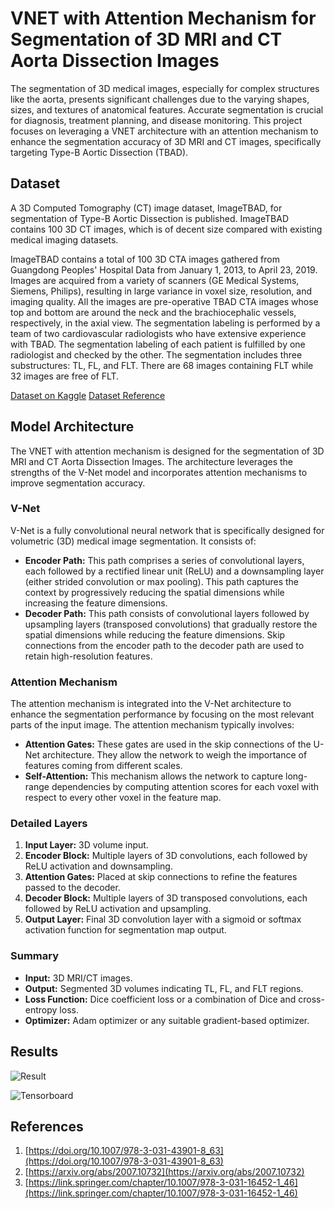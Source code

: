 # VNET with Attention Mechanism for Segmentation of 3D MRI and CT Aorta Dissection Images

The segmentation of 3D medical images, especially for complex structures like the aorta, presents significant challenges due to the varying shapes, sizes, and textures of anatomical features. Accurate segmentation is crucial for diagnosis, treatment planning, and disease monitoring. This project focuses on leveraging a VNET architecture with an attention mechanism to enhance the segmentation accuracy of 3D MRI and CT images, specifically targeting Type-B Aortic Dissection (TBAD).

## Dataset

A 3D Computed Tomography (CT) image dataset, ImageTBAD, for segmentation of Type-B Aortic Dissection is published. ImageTBAD contains 100 3D CT images, which is of decent size compared with existing medical imaging datasets.

ImageTBAD contains a total of 100 3D CTA images gathered from Guangdong Peoples' Hospital Data from January 1, 2013, to April 23, 2019. Images are acquired from a variety of scanners (GE Medical Systems, Siemens, Philips), resulting in large variance in voxel size, resolution, and imaging quality. All the images are pre-operative TBAD CTA images whose top and bottom are around the neck and the brachiocephalic vessels, respectively, in the axial view. The segmentation labeling is performed by a team of two cardiovascular radiologists who have extensive experience with TBAD. The segmentation labeling of each patient is fulfilled by one radiologist and checked by the other. The segmentation includes three substructures: TL, FL, and FLT. There are 68 images containing FLT while 32 images are free of FLT.

[Dataset on Kaggle](https://www.kaggle.com/datasets/xiaoweixumedicalai/imagetbad)
[Dataset Reference](https://www.frontiersin.org/journals/physiology/articles/10.3389/fphys.2021.732711/full)

## Model Architecture

The VNET with attention mechanism is designed for the segmentation of 3D MRI and CT Aorta Dissection Images. The architecture leverages the strengths of the V-Net model and incorporates attention mechanisms to improve segmentation accuracy.

### V-Net

V-Net is a fully convolutional neural network that is specifically designed for volumetric (3D) medical image segmentation. It consists of:

- **Encoder Path:** This path comprises a series of convolutional layers, each followed by a rectified linear unit (ReLU) and a downsampling layer (either strided convolution or max pooling). This path captures the context by progressively reducing the spatial dimensions while increasing the feature dimensions.
- **Decoder Path:** This path consists of convolutional layers followed by upsampling layers (transposed convolutions) that gradually restore the spatial dimensions while reducing the feature dimensions. Skip connections from the encoder path to the decoder path are used to retain high-resolution features.

### Attention Mechanism

The attention mechanism is integrated into the V-Net architecture to enhance the segmentation performance by focusing on the most relevant parts of the input image. The attention mechanism typically involves:

- **Attention Gates:** These gates are used in the skip connections of the U-Net architecture. They allow the network to weigh the importance of features coming from different scales.
- **Self-Attention:** This mechanism allows the network to capture long-range dependencies by computing attention scores for each voxel with respect to every other voxel in the feature map.

### Detailed Layers

1. **Input Layer:** 3D volume input.
2. **Encoder Block:** Multiple layers of 3D convolutions, each followed by ReLU activation and downsampling.
3. **Attention Gates:** Placed at skip connections to refine the features passed to the decoder.
4. **Decoder Block:** Multiple layers of 3D transposed convolutions, each followed by ReLU activation and upsampling.
5. **Output Layer:** Final 3D convolution layer with a sigmoid or softmax activation function for segmentation map output.

### Summary

- **Input:** 3D MRI/CT images.
- **Output:** Segmented 3D volumes indicating TL, FL, and FLT regions.
- **Loss Function:** Dice coefficient loss or a combination of Dice and cross-entropy loss.
- **Optimizer:** Adam optimizer or any suitable gradient-based optimizer.

## Results

<!-- Add your results here -->
![Result](https://github.com/Iaryan-21/VNET_AMC/blob/main/TBAD-108.png)

![Tensorboard](https://github.com/Iaryan-21/VNET_AMC/blob/main/Screenshot%20from%202024-07-19%2011-21-36.png)
## References

1. [https://doi.org/10.1007/978-3-031-43901-8_63](https://doi.org/10.1007/978-3-031-43901-8_63)
2. [https://arxiv.org/abs/2007.10732](https://arxiv.org/abs/2007.10732)
3. [https://link.springer.com/chapter/10.1007/978-3-031-16452-1_46](https://link.springer.com/chapter/10.1007/978-3-031-16452-1_46)
